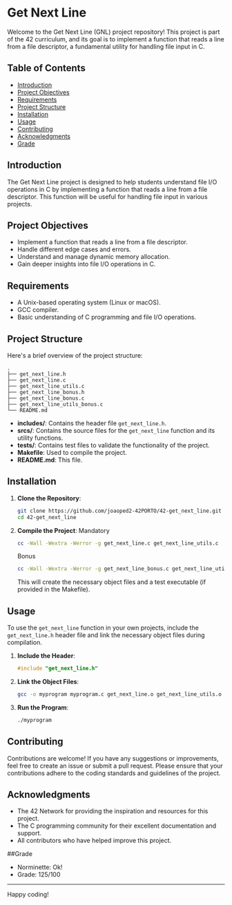 # Get Next Line

Welcome to the Get Next Line (GNL) project repository! This project is part of the 42 curriculum, and its goal is to implement a function that reads a line from a file descriptor, a fundamental utility for handling file input in C.

## Table of Contents
- [Introduction](#introduction)
- [Project Objectives](#project-objectives)
- [Requirements](#requirements)
- [Project Structure](#project-structure)
- [Installation](#installation)
- [Usage](#usage)
- [Contributing](#contributing)
- [Acknowledgments](#acknowledgments)
- [Grade](#grade)

## Introduction

The Get Next Line project is designed to help students understand file I/O operations in C by implementing a function that reads a line from a file descriptor. This function will be useful for handling file input in various projects.

## Project Objectives

- Implement a function that reads a line from a file descriptor.
- Handle different edge cases and errors.
- Understand and manage dynamic memory allocation.
- Gain deeper insights into file I/O operations in C.

## Requirements

- A Unix-based operating system (Linux or macOS).
- GCC compiler.
- Basic understanding of C programming and file I/O operations.

## Project Structure

Here's a brief overview of the project structure:

```
.
├── get_next_line.h
├── get_next_line.c
├── get_next_line_utils.c
├── get_next_line_bonus.h
├── get_next_line_bonus.c
├── get_next_line_utils_bonus.c
└── README.md
```


- **includes/**: Contains the header file `get_next_line.h`.
- **srcs/**: Contains the source files for the `get_next_line` function and its utility functions.
- **tests/**: Contains test files to validate the functionality of the project.
- **Makefile**: Used to compile the project.
- **README.md**: This file.

## Installation

1. **Clone the Repository**:
    ```bash
    git clone https://github.com/joaoped2-42PORTO/42-get_next_line.git
    cd 42-get_next_line
    ```

2. **Compile the Project**:
   Mandatory
    ```bash
    cc -Wall -Wextra -Werror -g get_next_line.c get_next_line_utils.c
    ```
   Bonus
    ```bash
    cc -Wall -Wextra -Werror -g get_next_line_bonus.c get_next_line_utils_bonus.c
    ```

    This will create the necessary object files and a test executable (if provided in the Makefile).

## Usage

To use the `get_next_line` function in your own projects, include the `get_next_line.h` header file and link the necessary object files during compilation.

1. **Include the Header**:
    ```c
    #include "get_next_line.h"
    ```

2. **Link the Object Files**:
    ```bash
    gcc -o myprogram myprogram.c get_next_line.o get_next_line_utils.o
    ```

3. **Run the Program**:
    ```bash
    ./myprogram
    ```

## Contributing

Contributions are welcome! If you have any suggestions or improvements, feel free to create an issue or submit a pull request. Please ensure that your contributions adhere to the coding standards and guidelines of the project.


## Acknowledgments

- The 42 Network for providing the inspiration and resources for this project.
- The C programming community for their excellent documentation and support.
- All contributors who have helped improve this project.

##Grade
- Norminette: Ok!
- Grade: 125/100
  
---

Happy coding!
